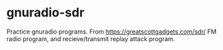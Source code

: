 # gnuradio-sdr

Practice gnuradio programs. From https://greatscottgadgets.com/sdr/
FM radio program, and recieve/transmit replay attack program.
